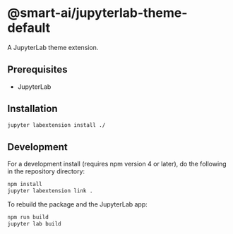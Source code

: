 # @smart-ai/jupyterlab-theme-default

A JupyterLab theme extension.

## Prerequisites

* JupyterLab

## Installation

```bash
jupyter labextension install ./
```

## Development

For a development install (requires npm version 4 or later), do the following in the repository directory:

```bash
npm install
jupyter labextension link .
```

To rebuild the package and the JupyterLab app:

```bash
npm run build
jupyter lab build
```
